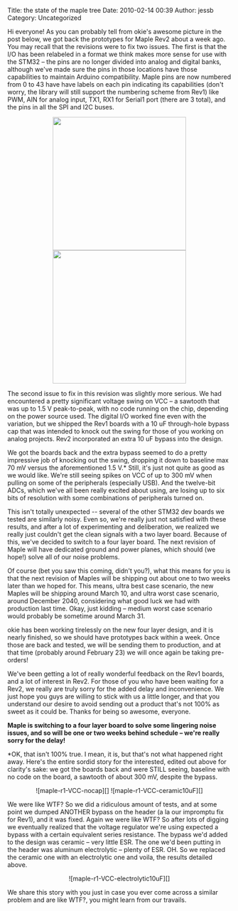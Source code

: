 Title: the state of the maple tree
Date: 2010-02-14 00:39
Author: jessb
Category: Uncategorized

Hi everyone! As you can probably tell from okie's awesome picture in the post
below, we got back the prototypes for Maple Rev2 about a week ago. You may
recall that the revisions were to fix two issues. The first is that the I/O has
been relabeled in a format we think makes more sense for use with the STM32 –
the pins are no longer divided into analog and digital banks, although we've
made sure the pins in those locations have those capabilities to maintain
Arduino compatibility. Maple pins are now numbered from 0 to 43 have have
labels on each pin indicating its capabilities (don't worry, the library will
still support the numbering scheme from Rev1) like PWM, AIN for analog input,
TX1, RX1 for Serial1 port (there are 3 total), and the pins in all the SPI and
I2C buses.

<center>
<img src="http://dl.dropbox.com/u/42394/maple-v25-front.png" width="300px;"> 
<img src="http://dl.dropbox.com/u/42394/maple-v25-back.png" width="300px;">
</center>

The second issue to fix in this revision was slightly more serious. We had
encountered a pretty significant voltage swing on VCC – a sawtooth that was up
to 1.5 V peak-to-peak, with no code running on the chip, depending on the power
source used. The digital I/O worked fine even with the variation, but we
shipped the Rev1 boards with a 10 uF through-hole bypass cap that was intended
to knock out the swing for those of you working on analog projects. Rev2
incorporated an extra 10 uF bypass into the design.

We got the boards back and the extra bypass seemed to do a pretty impressive
job of knocking out the swing, dropping it down to baseline max 70 mV versus
the aforementioned 1.5 V.\* Still, it's just not quite as good as we would
like.  We're still seeing spikes on VCC of up to 300 mV when pulling on some of
the peripherals (especially USB). And the twelve-bit ADCs, which we've all been
really excited about using, are losing up to six bits of resolution with some
combinations of peripherals turned on.

This isn't totally unexpected -- several of the other STM32 dev boards we
tested are similarly noisy. Even so, we're really just not satisfied with these
results, and after a lot of experimenting and deliberation, we realized we
really just couldn't get the clean signals with a two layer board. Because of
this, we've decided to switch to a four layer board. The next revision of Maple
will have dedicated ground and power planes, which should (we hope!) solve all
of our noise problems.

Of course (bet you saw this coming, didn't you?), what this means for you is
that the next revision of Maples will be shipping out about one to two weeks
later than we hoped for. This means, ultra best case scenario, the new Maples
will be shipping around March 10, and ultra worst case scenario, around
December 2040, considering what good luck we had with production last time.
Okay, just kidding – medium worst case scenario would probably be sometime
around March 31.

okie has been working tirelessly on the new four layer design, and it is nearly
finished, so we should have prototypes back within a week. Once those are back
and tested, we will be sending them to production, and at that time (probably
around February 23) we will once again be taking pre-orders!

We've been getting a lot of really wonderful feedback on the Rev1 boards, and a
lot of interest in Rev2.  For those of you who have been waiting for a Rev2, we
really are truly sorry for the added delay and inconvenience. We just hope you
guys are willing to stick with us a little longer, and that you understand our
desire to avoid sending out a product that's not 100% as sweet as it could be.
Thanks for being so awesome, everyone.

**Maple is switching to a four layer board to solve some lingering noise
issues, and so will be one or two weeks behind schedule – we're really sorry
for the delay!**

\*OK, that isn't 100% true. I mean, it is, but that's not what happened right
away. Here's the entire sordid story for the interested, edited out above for
clarity's sake: we got the boards back and were STILL seeing, baseline with no
code on the board, a sawtooth of about 300 mV, despite the bypass. 

<center>
![maple-r1-VCC-nocap][] ![maple-r1-VCC-ceramic10uF][]
</center>

We were like WTF? So we did a ridiculous amount of tests, and at some point we
dumped ANOTHER bypass on the header (a la our impromptu fix for Rev1), and it
was fixed. Again we were like WTF? So after lots of digging we eventually
realized that the voltage regulator we're using expected a bypass with a
certain equivalent series resistance. The bypass we'd added to the design was
ceramic – very little ESR. The one we'd been putting in the header was aluminum
electrolytic – plenty of ESR. OH. So we replaced the ceramic one with an
electrolytic one and voila, the results detailed above.

<center>
![maple-r1-VCC-electrolytic10uF][]
</center>

We share this story with you just in case you ever come across a similar
problem and are like WTF?, you might learn from our travails.

  [maple-r1-VCC-nocap]: http://leaflabs.com/wp-content/uploads/maple-r1-VCC-nocap-150x150.jpg "maple-r1-VCC-nocap"
  [maple-r1-VCC-ceramic10uF]: http://leaflabs.com/wp-content/uploads/maple-r1-VCC-ceramic10uF-150x150.jpg "maple-r1-VCC-ceramic10uF"
  [maple-r1-VCC-electrolytic10uF]: http://leaflabs.com/wp-content/uploads/maple-r1-VCC-electrolytic10uF-150x150.jpg "maple-r1-VCC-electrolytic10uF"
